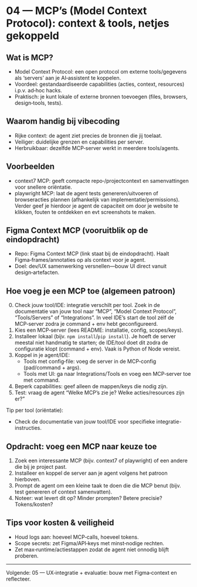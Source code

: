 # 04 — MCP’s (Model Context Protocol): context & tools, netjes gekoppeld

## Wat is MCP?
- Model Context Protocol: een open protocol om externe tools/gegevens als ‘servers’ aan je AI‑assistent te koppelen.
- Voordeel: gestandaardiseerde capabilities (acties, context, resources) i.p.v. ad‑hoc hacks.
- Praktisch: je kunt lokale of externe bronnen toevoegen (files, browsers, design‑tools, tests).

## Waarom handig bij vibecoding
- Rijke context: de agent ziet precies de bronnen die jij toelaat.
- Veiliger: duidelijke grenzen en capabilities per server.
- Herbruikbaar: dezelfde MCP‑server werkt in meerdere tools/agents.

## Voorbeelden
- context7 MCP: geeft compacte repo‑/projectcontext en samenvattingen voor snellere oriëntatie.
- playwright MCP: laat de agent tests genereren/uitvoeren of browseracties plannen (afhankelijk van implementatie/permissions). Verder geef je hierdoor je agent de capaciteit om door je website te klikken, fouten te ontdekken en evt screenshots te maken. 

## Figma Context MCP (vooruitblik op de eindopdracht)
- Repo: Figma Context MCP (link staat bij de eindopdracht). Haalt Figma‑frames/annotaties op als context voor je agent.
- Doel: dev/UX samenwerking versnellen—bouw UI direct vanuit design‑artefacten.

## Hoe voeg je een MCP toe (algemeen patroon)
0) Check jouw tool/IDE: integratie verschilt per tool. Zoek in de documentatie van jouw tool naar “MCP”, “Model Context Protocol”, “Tools/Servers” of “Integrations”. In veel IDE’s start de tool zélf de MCP‑server zodra je command + env hebt geconfigureerd.
1) Kies een MCP‑server (lees README: installatie, config, scopes/keys).
2) Installeer lokaal (bijv. `npm install`/`pip install`). Je hoeft de server meestal niet handmatig te starten; de IDE/tool doet dit zodra de configuratie klopt (command + env). Vaak is Python of Node vereist.
3) Koppel in je agent/IDE:
   - Tools met config‑file: voeg de server in de MCP‑config (pad/command + args).
   - Tools met UI: ga naar Integrations/Tools en voeg een MCP‑server toe met command.
4) Beperk capabilities: geef alleen de mappen/keys die nodig zijn.
5) Test: vraag de agent “Welke MCP’s zie je? Welke acties/resources zijn er?”

Tip per tool (oriëntatie):
- Check de documentatie van jouw tool/IDE voor specifieke integratie-instructies.

## Opdracht: voeg een MCP naar keuze toe
1) Zoek een interessante MCP (bijv. context7 of playwright) of een andere die bij je project past.
2) Installeer en koppel de server aan je agent volgens het patroon hierboven.
3) Prompt de agent om een kleine taak te doen die die MCP benut (bijv. test genereren of context samenvatten).
4) Noteer: wat levert dit op? Minder prompten? Betere precisie? Tokens/kosten?

## Tips voor kosten & veiligheid
- Houd logs aan: hoeveel MCP‑calls, hoeveel tokens.
- Scope secrets: zet Figma/API‑keys met minst‑nodige rechten.
- Zet max‑runtime/actiestappen zodat de agent niet onnodig blijft proberen.

---

Volgende: 05 — UX‑integratie + evaluatie: bouw met Figma‑context en reflecteer.
